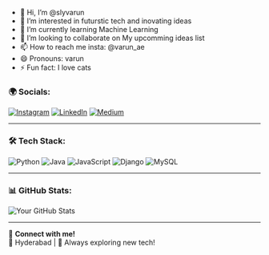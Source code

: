 - 👋 Hi, I’m @slyvarun
- 👀 I’m interested in futurstic tech and inovating ideas
- 🌱 I’m currently learning Machine Learning
- 💞️ I’m looking to collaborate on My upcomming ideas list
- 📫 How to reach me insta: @varun_ae
- 😄 Pronouns: varun
- ⚡ Fun fact: I love cats

### 🌍 Socials:
[![Instagram](https://img.shields.io/badge/Instagram-%23E4405F.svg?style=for-the-badge&logo=instagram&logoColor=white)](https://instagram.com/yourprofile)
[![LinkedIn](https://img.shields.io/badge/LinkedIn-%230077B5.svg?style=for-the-badge&logo=linkedin&logoColor=white)](https://linkedin.com/in/yourprofile)
[![Medium](https://img.shields.io/badge/Medium-%23000000.svg?style=for-the-badge&logo=medium&logoColor=white)](https://medium.com/@yourprofile)

---

### 🛠 Tech Stack:
![Python](https://img.shields.io/badge/Python-3776AB?style=for-the-badge&logo=python&logoColor=white)
![Java](https://img.shields.io/badge/Java-007396?style=for-the-badge&logo=java&logoColor=white)
![JavaScript](https://img.shields.io/badge/JavaScript-F7DF1E?style=for-the-badge&logo=javascript&logoColor=black)
![Django](https://img.shields.io/badge/Django-092E20?style=for-the-badge&logo=django&logoColor=white)
![MySQL](https://img.shields.io/badge/MySQL-4479A1?style=for-the-badge&logo=mysql&logoColor=white)

---

### 📊 GitHub Stats:
![Your GitHub Stats](https://github-readme-stats.vercel.app/api?username=yourusername&show_icons=true&theme=dark)

---

🔗 **Connect with me!**  
📍 Hyderabad | 🚀 Always exploring new tech!
<!---
slyvarun/slyvarun is a ✨ special ✨ repository because its `README.md` (this file) appears on your GitHub profile.
You can click the Preview link to take a look at your changes.
--->
